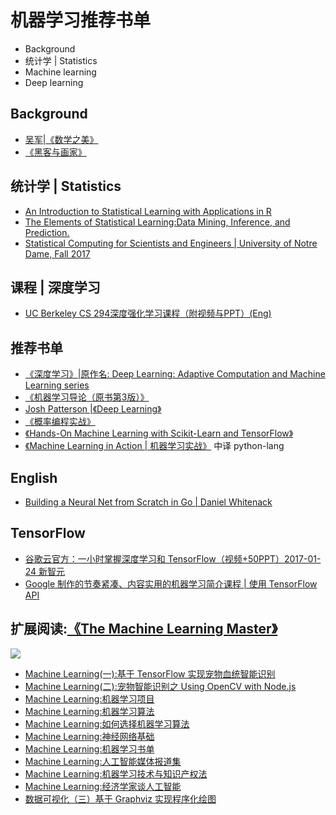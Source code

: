 # 机器学习推荐书单

- Background
- 统计学 | Statistics
- Machine learning
- Deep learning

## Background
- [吴军|《数学之美》](https://book.douban.com/subject/10750155/)
- [《黑客与画家》](https://book.douban.com/subject/6021440/)

## 统计学 | Statistics
- [An Introduction to Statistical Learning with Applications in R](http://www-bcf.usc.edu/~gareth/ISL/)
- [The Elements of Statistical Learning:Data Mining, Inference, and Prediction.](https://web.stanford.edu/~hastie/ElemStatLearn/)
- [Statistical Computing for Scientists and Engineers | University of Notre Dame, Fall 2017](https://www.zabaras.com/statisticalcomputing)

## 课程 | 深度学习
- [UC Berkeley CS 294深度强化学习课程（附视频与PPT）(Eng)](https://mp.weixin.qq.com/s/0lBnO9uxADFtAm8sTwqsfg)

## 推荐书单
- [《深度学习》|原作名: Deep Learning: Adaptive Computation and Machine Learning series](https://book.douban.com/subject/27087503/)
- [《机器学习导论（原书第3版）》](https://book.douban.com/subject/26757965/)
- [Josh Patterson |《Deep Learning》](https://book.douban.com/subject/26379661/)
- [《概率编程实战》](#)
- [《Hands-On Machine Learning with Scikit-Learn and TensorFlow》](https://book.douban.com/subject/26840215/)
- [《Machine Learning in Action | 机器学习实战》](https://book.douban.com/subject/24703171/) 中译  python-lang

## English
- [Building a Neural Net from Scratch in Go | Daniel Whitenack](http://www.datadan.io/building-a-neural-net-from-scratch-in-go/)

## TensorFlow
- [谷歌云官方：一小时掌握深度学习和 TensorFlow（视频+50PPT）2017-01-24 新智元](https://mp.weixin.qq.com/s/NII_ZqalRjx9su7d6u4MHw)
- [Google 制作的节奏紧凑、内容实用的机器学习简介课程 | 使用 TensorFlow API](https://developers.google.com/machine-learning/crash-course/)

## 扩展阅读:[《The Machine Learning Master》](https://www.gitbook.com/book/riboseyim/machine-learning)
![](http://riboseyim-qiniu.riboseyim.com/banner-MLM-201803.png)
- [Machine Learning(一):基于 TensorFlow 实现宠物血统智能识别](https://riboseyim.github.io/2018/01/17/Machine-Learning-TensorFlow/)
- [Machine Learning(二):宠物智能识别之 Using OpenCV with Node.js](https://riboseyim.github.io/2018/01/15/Machine-Learning-OpenCV/)
- [Machine Learning:机器学习项目](https://riboseyim.github.io/2018/02/09/Machine-Learning-Projects/)
- [Machine Learning:机器学习算法](https://riboseyim.github.io/2018/02/10/Machine-Learning-Algorithms/)
- [Machine Learning:如何选择机器学习算法](https://riboseyim.github.io/2018/04/02/Machine-Learning-Algorithms-Sheet/)
- [Machine Learning:神经网络基础](https://riboseyim.github.io/2018/05/07/Machine-Learning-Neural-Network)
- [Machine Learning:机器学习书单](https://riboseyim.github.io/2018/01/25/Machine-Learning-Books/)
- [Machine Learning:人工智能媒体报道集](https://riboseyim.github.io/2017/08/29/Machine-Learning-News)
- [Machine Learning:机器学习技术与知识产权法](https://riboseyim.github.io/2018/02/16/Machine-Learning-Law/)
- [Machine Learning:经济学家谈人工智能](https://riboseyim.github.io/2018/03/09/Machine-Learning-Economist/)
- [数据可视化（三）基于 Graphviz 实现程序化绘图](https://riboseyim.github.io/2017/09/15/Visualization-Graphviz/)
